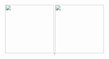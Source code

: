 <p align="center">
<a href="https://github.com/alxtrkhv">
  <img height="160em" src="https://github-readme-stats.vercel.app/api?username=alxtrkhv&theme=vue-dark&include_all_commits=true&count_private=true"/>
  <img height="160em" src="https://github-readme-stats.vercel.app/api/top-langs/?username=alxtrkhv&layout=compact&theme=vue-dark&hide=css,html&exclude_repo=dotfiles"/>
</a>
</p>
